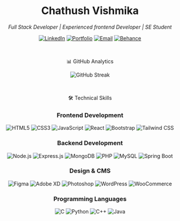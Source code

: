 <div align="center">

# Chathush Vishmika
*Full Stack Developer | Experienced frontend Developer | SE Student*

[![LinkedIn](https://img.shields.io/badge/LinkedIn-0A66C2?style=for-the-badge&logo=linkedin&logoColor=white)](https://www.linkedin.com/in/chathush-vishmika)
[![Portfolio](https://img.shields.io/badge/Portfolio-21262D?style=for-the-badge&logo=vercel&logoColor=58A6FF)](https://www.chathush.me/)
[![Email](https://img.shields.io/badge/Email-21262D?style=for-the-badge&logo=gmail&logoColor=58A6FF)](mailto:chathushuni@gmail.com)
[![Behance](https://img.shields.io/badge/Behance-1769FF?style=for-the-badge&logo=behance&logoColor=white)](https://www.behance.net/chathusvishmik)

</div>

<br/>

<div align="center">
  
📊 GitHub Analytics

![GitHub Streak](https://github-readme-streak-stats.herokuapp.com/?user=chathush-vish&theme=github-dark-blue&hide_border=true&background=0D1117&stroke=58A6FF&ring=58A6FF&fire=58A6FF&currStreakLabel=58A6FF)

</div>

<br/>

<div align="center">

🛠️ Technical Skills

### Frontend Development
![HTML5](https://img.shields.io/badge/HTML5-21262D?style=for-the-badge&logo=html5&logoColor=E34F26)
![CSS3](https://img.shields.io/badge/CSS3-21262D?style=for-the-badge&logo=css3&logoColor=1572B6)
![JavaScript](https://img.shields.io/badge/JavaScript-21262D?style=for-the-badge&logo=javascript&logoColor=F7DF1E)
![React](https://img.shields.io/badge/React-21262D?style=for-the-badge&logo=react&logoColor=61DAFB)
![Bootstrap](https://img.shields.io/badge/Bootstrap-21262D?style=for-the-badge&logo=bootstrap&logoColor=7952B3)
![Tailwind CSS](https://img.shields.io/badge/Tailwind_CSS-21262D?style=for-the-badge&logo=tailwind-css&logoColor=06B6D4)

### Backend Development
![Node.js](https://img.shields.io/badge/Node.js-21262D?style=for-the-badge&logo=nodedotjs&logoColor=339933)
![Express.js](https://img.shields.io/badge/Express.js-21262D?style=for-the-badge&logo=express&logoColor=FFFFFF)
![MongoDB](https://img.shields.io/badge/MongoDB-21262D?style=for-the-badge&logo=mongodb&logoColor=47A248)
![PHP](https://img.shields.io/badge/PHP-21262D?style=for-the-badge&logo=php&logoColor=777BB4)
![MySQL](https://img.shields.io/badge/MySQL-21262D?style=for-the-badge&logo=mysql&logoColor=4479A1)
![Spring Boot](https://img.shields.io/badge/Spring_Boot-21262D?style=for-the-badge&logo=springboot&logoColor=6DB33F)

### Design & CMS
![Figma](https://img.shields.io/badge/Figma-21262D?style=for-the-badge&logo=figma&logoColor=F24E1E)
![Adobe XD](https://img.shields.io/badge/Adobe_XD-21262D?style=for-the-badge&logo=adobe-xd&logoColor=FF61F6)
![Photoshop](https://img.shields.io/badge/Photoshop-21262D?style=for-the-badge&logo=adobe-photoshop&logoColor=31A8FF)
![WordPress](https://img.shields.io/badge/WordPress-21262D?style=for-the-badge&logo=wordpress&logoColor=21759B)
![WooCommerce](https://img.shields.io/badge/WooCommerce-21262D?style=for-the-badge&logo=woocommerce&logoColor=96588A)

### Programming Languages
![C](https://img.shields.io/badge/C-21262D?style=for-the-badge&logo=c&logoColor=A8B9CC)
![Python](https://img.shields.io/badge/Python-21262D?style=for-the-badge&logo=python&logoColor=3776AB)
![C++](https://img.shields.io/badge/C++-21262D?style=for-the-badge&logo=c%2B%2B&logoColor=00599C)
![Java](https://img.shields.io/badge/Java-21262D?style=for-the-badge&logo=openjdk&logoColor=ED8B00)

<br>

</div>
